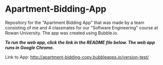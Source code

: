 # Apartment-Bidding-App

Repository for the "Apartment Bidding App" that was made by a team consisting of me and 4 classmates for our "Software Engineering" course at Rowan University. The app was created using Bubble.io.

***To run the web app, click the link in the README file below. The web app runs in Google Chrome.***

Link to App: http://apartment-bidding-copy.bubbleapps.io/version-test/
